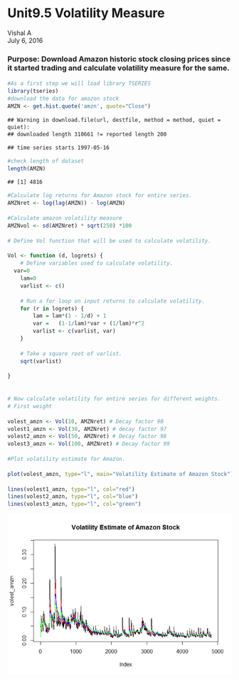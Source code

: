 # Unit9.5 Volatility Measure
Vishal A  
July 6, 2016  
### Purpose: Download Amazon historic stock closing prices since it started trading and calculate volatility measure for the same.


```r
#As a first step we will load library TSERIES
library(tseries)
#download the data for amazon stock
AMZN <- get.hist.quote('amzn', quote="Close")
```

```
## Warning in download.file(url, destfile, method = method, quiet = quiet):
## downloaded length 310661 != reported length 200
```

```
## time series starts 1997-05-16
```

```r
#check length of dataset
length(AMZN)
```

```
## [1] 4816
```

```r
#Calculate log returns for Amazon stock for entire series.
AMZNret <- log(lag(AMZN)) - log(AMZN)

#Calculate amazon volatility measure
AMZNvol <- sd(AMZNret) * sqrt(250) *100

# Define Vol function that will be used to calculate volatility.

Vol <- function (d, logrets) {
	# Define variables used to calculate volatility.
  var=0
	lam=0
	varlist <- c()
	
	# Run a for loop on input returns to calculate volatility.
	for (r in logrets) {
		lam = lam*(1 - 1/d) + 1
		var =	(1-1/lam)*var + (1/lam)*r^2
		varlist <- c(varlist, var)
	}
	
	# Take a square root of varlist.
	sqrt(varlist) 
	
}


# Now calculate volatility for entire series for different weights.
# First weight

volest_amzn <- Vol(10, AMZNret) # Decay factor 90
volest1_amzn <- Vol(30, AMZNret) # decay factor 97
volest2_amzn <- Vol(50, AMZNret) # Decay factor 98
volest3_amzn <- Vol(100, AMZNret) # Decay factor 99

#Plot volatility estimate for Amazon.

plot(volest_amzn, type="l", main="Volatility Estimate of Amazon Stock")

lines(volest1_amzn, type="l", col="red")
lines(volest2_amzn, type="l", col="blue")
lines(volest3_amzn, type="l", col="green")
```

![](Unit9.5VolEst_files/figure-html/unnamed-chunk-1-1.png)<!-- -->
